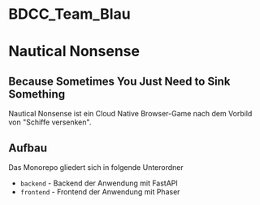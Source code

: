 # BDCC_Team_Blau
# Nautical Nonsense
## Because Sometimes You Just Need to Sink Something

Nautical Nonsense ist ein Cloud Native Browser-Game nach dem Vorbild von "Schiffe versenken".

## Aufbau

Das Monorepo gliedert sich in folgende Unterordner
- `backend` - Backend der Anwendung mit FastAPI
- `frontend` - Frontend der Anwendung mit Phaser